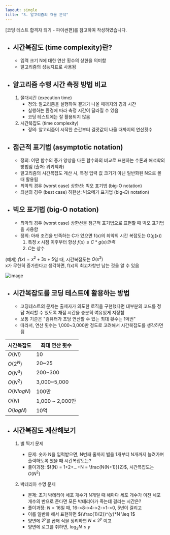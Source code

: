 ```yaml
---
layout: single
title: "3. 알고리즘의 효율 분석"
---
```


[코딩 테스트 합격자 되기 - 파이썬편]를 참고하여 작성하였습니다.

- ## __시간복잡도 (time complexity)란?__
  - 입력 크기 N에 대한 연산 횟수의 상한을 의미함
  - 알고리즘의 성능지표로 사용됨

- ## __알고리즘 수행 시간 측정 방법 비교__
  1. 절대시간 (execution time)
      - 정의: 알고리즘을 실행하여 결과가 나올 때까지의 경과 시간
      - 실행하는 환경에 따라 측정 시간이 달라질 수 있음
      - 코딩 테스트에는 잘 활용되지 않음
  2. 시간복잡도 (time complexity)
      - 정의: 알고리즘이 시작한 순간부터 결괏값이 나올 때까지의 연산횟수

- ## __점근적 표기법 (asymptotic notation)__
  - 정의: 어떤 함수의 증가 양상을 다른 함수와의 비교로 표현하는 수론과 해석학의 방법임 (출처: 위키백과)
  - 알고리즘의 시간복잡도 계산 시, 특정 입력 값 크기가 아닌 일반화된 N으로 볼 때 활용됨
  - 최악의 경우 (worst case) 상한선: 빅오 표기법 (big-O notation)
  - 최선의 경우 (best case) 하한선: 빅오메가 표기법 (big-$\Omega$) notation)

- ## __빅오 표기법 (big-O notation)__
  - 최악의 경우 (worst case) 상한선을 점근적 표기법으로 표현할 때 빅오 표기법을 사용함
  - 정의: 아래 조건을 만족하는 C가 있으면 f(x)의 최악의 시간 복잡도는 O(g(x))
    1. 특정 $x$ 시점 이후부터 항상 $f(x) \leq C*g(x) 만족$
    2. $C$는 상수

(예제) $f(x) = x^2+3x+5$일 때, 시간복잡도는 $O(x^2)$  
x가 무한히 증가한다고 생각하면, f(x)의 최고차항만 남는 것을 알 수 있음  

![image](https://github.com/user-attachments/assets/c5131184-9e20-4590-acd0-5e62dbda0dff)  

- ## __시간복잡도를 코딩 테스트에 활용하는 방법__
  - 코딩테스트의 문제는 출제자가 의도한 로직을 구현했다면 대부분의 코드를 정답 처리할 수 있도록 채점 시간을 충분히 여유있게 지정함
  - 보통 기준은 "컴퓨터가 초당 연산할 수 있는 최대 횟수는 1억번"
  - 따라서, 연산 횟수는 1,000~3,000만 정도로 고려해서 시간복잡도를 생각하면 됨
     
| 시간복잡도 | 최대 연산 횟수 |
|----------------|-----------------------------------------|
| $O(N!)$      | 10           |
| $O(2^{N})$       | 20~25                          |
| $O(N^{3})$       | 200~300                           |
| $O(N^{2})$ | 3,000~5,000                     |
| $O(NlogN)$ | 100만                     |
| $O(N)$ | 1,000 ~ 2,000만                     |
| $O(logN)$ | 10억                    |


- ## __시간복잡도 계산해보기__
  1. 별 찍기 문제
      - 문제: 숫자 N을 입력받으면, N번째 줄까지 별을 1개부터 N개까지 늘려가며 출력하도록 했을 때 시간복잡도는?
      - 풀이과정: $f(N) = 1+2+...+N = \frac{N(N+1)}{2}$, 시간복잡도는 $O(N^{2})$


  2. 박테리아 수명 문제
      - 문제: 초기 박테리아 세포 개수가 N개일 때 해마다 세포 개수가 이전 세포 개수의 반으로 준다면 모든 박테리아가 죽는데 걸리는 시간은?
      - 풀이과정: $N=16$일 때, 16->8->4->2->1->0, 5년이 걸리고
      - 이를 일반화 해서 표현하면 $(\frac{1}{2})^{y}*N \leq 1$
      - 양변에 $2^{y}$를 곱해 식을 정리하면 $N \leq 2^{y}$ 이고
      - 양변에 로그를 취하면, $\log_2 N \le y$
